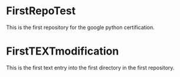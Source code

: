 # FirstRepoTest
This is the first repository for the google python certification.
# FirstTEXTmodification
This is the first text entry into the first directory in the first repository.
